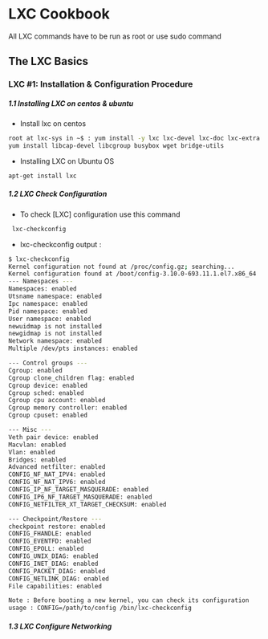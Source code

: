 # LXC Cookbook 
All LXC commands have to be run as root or use sudo command

## The LXC Basics

### LXC #1: Installation & Configuration Procedure

##### 1.1 Installing LXC on centos & ubuntu
- Install lxc on centos

 ```bash
root at lxc-sys in ~$ : yum install -y lxc lxc-devel lxc-doc lxc-extra lxc-libs lxc-templates
yum install libcap-devel libcgroup busybox wget bridge-utils
```

- Installing LXC on Ubuntu OS

 ```bash
 apt-get install lxc 
 ```
##### 1.2 LXC Check Configuration
- To check [LXC] configuration use this command
 
 ```bash
  lxc-checkconfig
 ```

- lxc-checkconfig output :

 ```bash
$ lxc-checkconfig 
Kernel configuration not found at /proc/config.gz; searching...
Kernel configuration found at /boot/config-3.10.0-693.11.1.el7.x86_64
--- Namespaces ---
Namespaces: enabled
Utsname namespace: enabled
Ipc namespace: enabled
Pid namespace: enabled
User namespace: enabled
newuidmap is not installed
newgidmap is not installed
Network namespace: enabled
Multiple /dev/pts instances: enabled
 
--- Control groups ---
Cgroup: enabled
Cgroup clone_children flag: enabled
Cgroup device: enabled
Cgroup sched: enabled
Cgroup cpu account: enabled
Cgroup memory controller: enabled
Cgroup cpuset: enabled

--- Misc ---
Veth pair device: enabled
Macvlan: enabled
Vlan: enabled
Bridges: enabled
Advanced netfilter: enabled
CONFIG_NF_NAT_IPV4: enabled
CONFIG_NF_NAT_IPV6: enabled
CONFIG_IP_NF_TARGET_MASQUERADE: enabled
CONFIG_IP6_NF_TARGET_MASQUERADE: enabled
CONFIG_NETFILTER_XT_TARGET_CHECKSUM: enabled

--- Checkpoint/Restore ---
checkpoint restore: enabled
CONFIG_FHANDLE: enabled
CONFIG_EVENTFD: enabled
CONFIG_EPOLL: enabled
CONFIG_UNIX_DIAG: enabled
CONFIG_INET_DIAG: enabled
CONFIG_PACKET_DIAG: enabled
CONFIG_NETLINK_DIAG: enabled
File capabilities: enabled

Note : Before booting a new kernel, you can check its configuration
usage : CONFIG=/path/to/config /bin/lxc-checkconfig

```

##### 1.3 LXC Configure Networking
